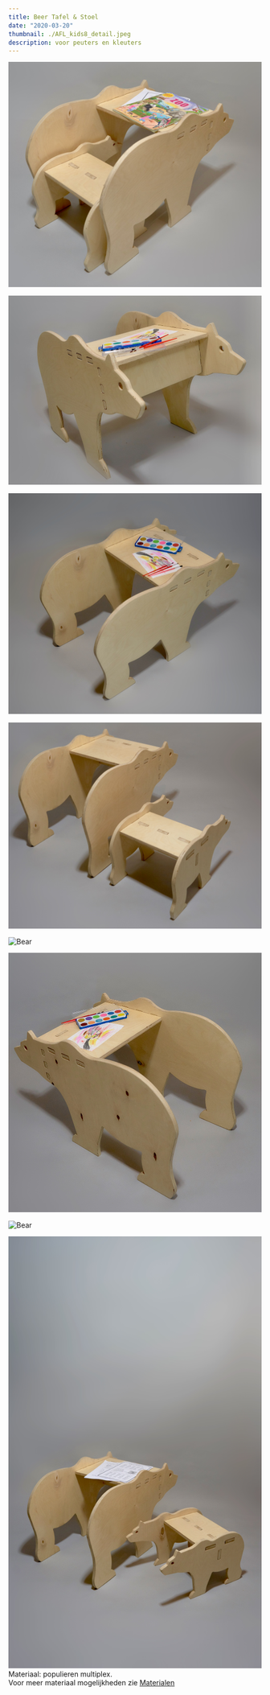 ```yaml
---
title: Beer Tafel & Stoel
date: "2020-03-20"
thumbnail: ./AFL_kids8_detail.jpeg
description: voor peuters en kleuters
---
```

<div class="kg-card kg-image-card kg-width-wide">

![Bear](./AFL_kids12.jpeg)

</div>

<div class="kg-card kg-image-card kg-width-wide">

![Bear](./AFL_kids9.jpeg)

</div>
<div class="kg-card kg-image-card kg-width-wide">

![Bear](./AFL_kids2.jpeg)

</div>
<div class="kg-card kg-image-card kg-width-wide">

![Bear](./AFL_kids3.jpeg)

</div>

<div class="kg-card kg-image-card kg-width-wide">

![Bear](./AFL_kids11.jpeg)

</div>
<div class="kg-card kg-image-card kg-width-wide">

![Bear](./AFL_kids13.jpeg)

</div>
<div class="kg-card kg-image-card kg-width-wide">

![Bear](./AFL_kids10.jpeg)

</div>

<div class="kg-card kg-image-card kg-width-wide">

![Bear](./AFL_kids8.jpeg)
Materiaal: populieren multiplex. <br>Voor meer materiaal mogelijkheden zie [Materialen](/nl/materials)
</div>
